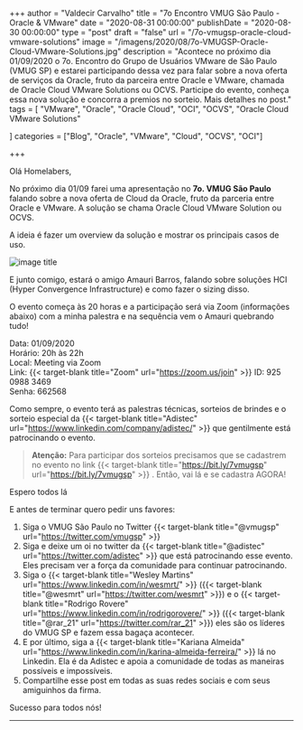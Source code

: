 +++
author = "Valdecir Carvalho"
title = "7o Encontro VMUG São Paulo - Oracle & VMware"
date = "2020-08-31 00:00:00"
publishDate = "2020-08-30 00:00:00"
type = "post"
draft = "false"
url = "/7o-vmugsp-oracle-cloud-vmware-solutions"
image = "/imagens/2020/08/7o-VMUGSP-Oracle-Cloud-VMware-Solutions.jpg"
description = "Acontece no próximo dia 01/09/2020 o 7o. Encontro do Grupo de Usuários VMware de São Paulo (VMUG SP) e estarei participando dessa vez para falar sobre a nova oferta de serviços da Oracle, fruto da parceira entre Oracle e VMware, chamada de Oracle Cloud VMware Solutions ou OCVS. Participe do evento, conheça essa nova solução e concorra a premios no sorteio. Mais detalhes no post."
tags = [
    "VMware",
    "Oracle",
    "Oracle Cloud",
	"OCI",
    "OCVS",
    "Oracle Cloud VMware Solutions"

]
categories = ["Blog", "Oracle", "VMware", "Cloud", "OCVS", "OCI"]

+++

Olá Homelabers,

No próximo dia 01/09 farei uma apresentação no **7o. VMUG São Paulo** falando sobre a nova oferta de Cloud da Oracle, fruto da parceria entre Oracle e VMware. A solução se chama Oracle Cloud VMware Solution ou OCVS.

A ideia é fazer um overview da solução e mostrar os principais casos de uso.

![image title](/imagens/2020/08/vmware_oci_cloud_diagram_2.jpeg)

E junto comigo, estará o amigo Amauri Barros, falando sobre soluções HCI (Hyper Convergence Infrastructure) e como fazer o sizing disso.

O evento começa às 20 horas e a participação será via Zoom (informações abaixo) com a minha palestra e na sequência vem o Amauri quebrando tudo! 

Data: 01/09/2020  
Horário: 20h às 22h  
Local: Meeting via Zoom  
Link: {{< target-blank title="Zoom" url="https://zoom.us/join" >}} 
ID: 925 0988 3469  
Senha: 662568  


Como sempre, o evento terá as palestras técnicas, sorteios de brindes e o sorteio especial da   {{< target-blank title="Adistec" url="https://www.linkedin.com/company/adistec/" >}} que gentilmente está patrocinando o evento.

> **Atenção:** Para participar dos sorteios precisamos que se cadastrem no evento no link {{< target-blank title="https://bit.ly/7vmugsp" url="https://bit.ly/7vmugsp" >}} . Então, vai lá e se cadastra AGORA!


Espero todos lá

E antes de terminar quero pedir uns favores: 

1. Siga o VMUG São Paulo no Twitter {{< target-blank title="@vmugsp" url="https://twitter.com/vmugsp" >}}
2. Siga e deixe um oi no twitter da {{< target-blank title="@adistec" url="https://twitter.com/adistec" >}} que está patrocinando esse evento. Eles precisam ver a força da comunidade para continuar patrocinando.
3. Siga o {{< target-blank title="Wesley Martins" url="https://www.linkedin.com/in/wesmrt/" >}} ({{< target-blank title="@wesmrt" url="https://twitter.com/wesmrt" >}}) e o {{< target-blank title="Rodrigo Rovere" url="https://www.linkedin.com/in/rodrigorovere/" >}} ({{< target-blank title="@rar_21" url="https://twitter.com/rar_21" >}}) eles são os líderes do VMUG SP e fazem essa bagaça acontecer.
4. E por último, siga a {{< target-blank title="Kariana Almeida" url="https://www.linkedin.com/in/karina-almeida-ferreira/" >}} lá no Linkedin. Ela é da Adistec e apoia a comunidade de todas as maneiras possíveis e impossíveis.
5. Compartilhe esse post em todas as suas redes sociais e com seus amiguinhos da firma.

Sucesso para todos nós!

----
